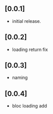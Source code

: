 ## [0.0.1]

* initial release.

## [0.0.2]

* loading return fix

## [0.0.3]

* naming 

## [0.0.4]

* bloc loading add